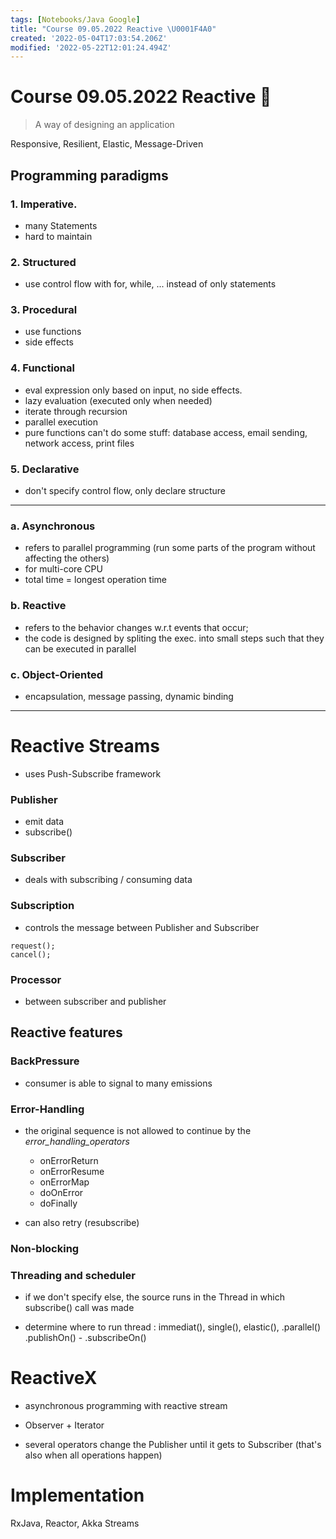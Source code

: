 ```yaml
---
tags: [Notebooks/Java Google]
title: "Course 09.05.2022 Reactive \U0001F4A0"
created: '2022-05-04T17:03:54.206Z'
modified: '2022-05-22T12:01:24.494Z'
---
```


# Course 09.05.2022 Reactive :diamond_shape_with_a_dot_inside:

> A way of designing an application

Responsive, Resilient, Elastic, Message-Driven

## Programming paradigms
### 1. Imperative.

- many Statements
- hard to maintain

### 2. Structured
- use control flow with for, while, ...
instead of only statements

### 3. Procedural
- use functions
- side effects

### 4. Functional
- eval expression only based on input, no side effects.
- lazy evaluation (executed only when needed)
- iterate through recursion
- parallel execution
- pure functions can't do some stuff: database access, email sending, network access, print files

### 5. Declarative
- don't specify control flow, only declare structure

---

### a. Asynchronous
- refers to parallel programming (run some parts of the program without affecting the others)
- for multi-core CPU
- total time = longest operation time

### b. Reactive
- refers to the behavior changes w.r.t events that occur;
- the code is designed by spliting the exec. into small steps such that they can be executed in parallel

### c. Object-Oriented
- encapsulation, message passing, dynamic binding

---

# Reactive Streams
- uses Push-Subscribe framework

### Publisher
- emit data
- subscribe()

### Subscriber
- deals with subscribing / consuming data

### Subscription
- controls the message between Publisher and Subscriber
```
request();
cancel();
```

### Processor
- between subscriber and publisher

## Reactive features

### BackPressure
- consumer is able to signal to many emissions

### Error-Handling
- the original sequence is not allowed to continue by the *error_handling_operators*

  - onErrorReturn
  - onErrorResume
  - onErrorMap
  - doOnError
  - doFinally

- can also retry (resubscribe)

### Non-blocking

### Threading and scheduler
- if we don't specify else, the source runs in the Thread in which subscribe() call was made

- determine where to run thread : immediat(), single(), elastic(), .parallel()
.publishOn() -
.subscribeOn()


# ReactiveX
- asynchronous programming with reactive stream
- Observer + Iterator

- several operators change the Publisher until it gets to Subscriber (that's also when all operations happen)

# Implementation
RxJava,
Reactor,
Akka Streams


